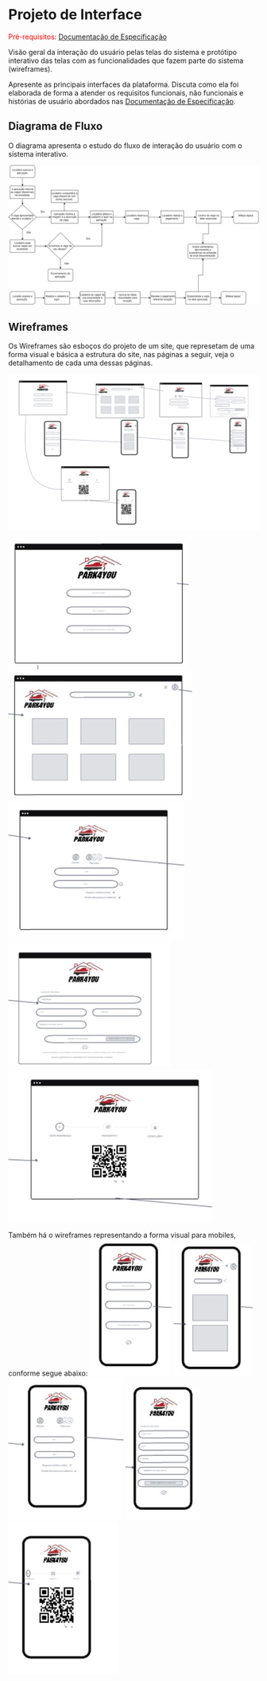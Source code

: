 
# Projeto de Interface

<span style="color:red">Pré-requisitos: <a href="2-Especificação do Projeto.md"> Documentação de Especificação</a></span>

Visão geral da interação do usuário pelas telas do sistema e protótipo interativo das telas com as funcionalidades que fazem parte do sistema (wireframes).

 Apresente as principais interfaces da plataforma. Discuta como ela foi elaborada de forma a atender os requisitos funcionais, não funcionais e histórias de usuário abordados nas <a href="2-Especificação do Projeto.md"> Documentação de Especificação</a>.

## Diagrama de Fluxo

O diagrama apresenta o estudo do fluxo de interação do usuário com o sistema interativo.

![Diagrama de Fluxo](img/DiagramaDeFluxo.png)

## Wireframes
Os Wireframes são esboços do projeto de um site, que represetam de uma forma visual e básica a estrutura do site, nas páginas a seguir, veja o detalhamento de cada uma dessas páginas.

![Wireframes](img/park4you%20vf.png)

![Wireframes](img/p4y%20img%201.JPG)<br>
![Wireframes](img/p4y%20img%202.JPG)<br>
![Wireframes](img/p4y%20img%203.JPG)<br>
![Wireframes](img/p4y%20img%204.JPG)<br>
![Wireframes](img/p4y%20img%205.JPG)<br>

Também há o wireframes representando a forma visual para mobiles, conforme segue abaixo:
![Wireframes](img/p4y%20img%201%20mobile.JPG)
![Wireframes](img/p4y%20img%202%20mobile.JPG)
![Wireframes](img/p4y%20img%203%20mobile.JPG)
![Wireframes](img/p4y%20img%204%20mobile.JPG)
![Wireframes](img/p4y%20img%205%20mobile.JPG)